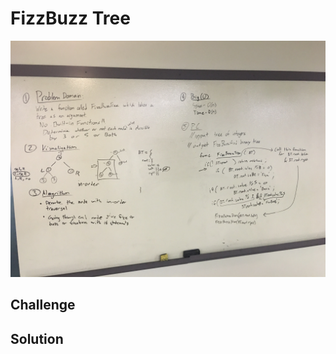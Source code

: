 # FizzBuzz Tree
![alt text](https://raw.githubusercontent.com/ashtonkellis/data-structures-and-algorithms/master/assets/16-fizzbuzztree.jpg)

## Challenge
<!-- Description of the challenge -->

## Solution
<!-- Embedded whiteboard image -->